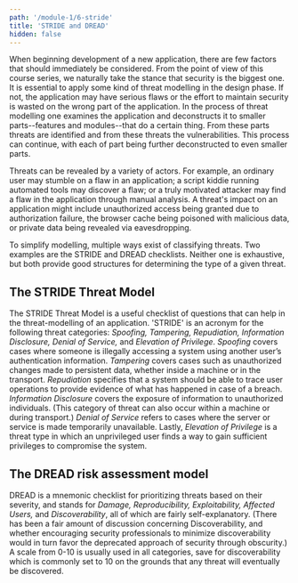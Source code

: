 ```yaml
---
path: '/module-1/6-stride'
title: 'STRIDE and DREAD'
hidden: false
---
```


When beginning development of a new application, there are few factors that
should immediately be considered. From the point of view of this course series,
we naturally take the stance that security is the biggest one. It is essential
to apply some kind of threat modelling in the design phase. If not, the
application may have serious flaws or the effort to maintain security is wasted
on the wrong part of the application. In the process of threat modelling one
examines the application and deconstructs it to smaller parts--features and
modules--that do a certain thing. From these parts threats are identified and
from these threats the vulnerabilities. This process can continue, with each of
part being further deconstructed to even smaller parts.

Threats can be revealed by a variety of actors. For example, an ordinary user
may stumble on a flaw in an application; a script kiddie running automated
tools may discover a flaw; or a truly motivated attacker may find a flaw in the
application through manual analysis. A threat's impact on an application might
include unauthorized access being granted due to authorization failure, the
browser cache being poisoned with malicious data, or private data being
revealed via eavesdropping.

To simplify modelling, multiple ways exist of classifying threats. Two examples
are the STRIDE and DREAD checklists. Neither one is exhaustive, but both
provide good structures for determining the type of a given threat.

## The STRIDE Threat Model

The STRIDE Threat Model is a useful checklist of questions that can help in the
threat-modelling of an application. 'STRIDE' is an acronym for the following
threat categories: *Spoofing, Tampering, Repudiation, Information Disclosure,
Denial of Service,* and *Elevation of Privilege*. *Spoofing* covers cases where
someone is illegally accessing a system using another user’s authentication
information. *Tampering* covers cases such as unauthorized changes made to
persistent data, whether inside a machine or in the transport. *Repudiation*
specifies that a system should be able to trace user operations to provide
evidence of what has happened in case of a breach. *Information Disclosure*
covers the exposure of information to unauthorized individuals. (This category
of threat can also occur within a machine or during transport.) *Denial of
Service* refers to cases where the server or service is made temporarily
unavailable. Lastly, *Elevation of Privilege* is a threat type in which an
unprivileged user finds a way to gain sufficient privileges to compromise the
system.

## The DREAD risk assessment model

DREAD is a mnemonic checklist for prioritizing threats based on their severity,
and stands for *Damage, Reproducibility, Exploitability, Affected Users,* and
*Discoverability*, all of which are fairly self-explanatory. (There has been a
fair amount of discussion concerning Discoverability, and whether encouraging
security professionals to minimize discoverability would in turn favor the
deprecated approach of security through obscurity.) A scale from 0-10 is
usually used in all categories, save for discoverability which is commonly set
to 10 on the grounds that any threat will eventually be discovered.


